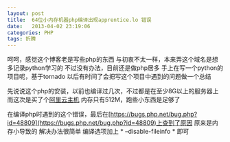 ```yaml
---
layout: post
title:  64位小内存机器php编译出现apprentice.lo 错误
date:   2013-04-02 23:19:06
categories: PHP
tags: 折腾
---
```


呵呵，感觉这个博客老是写些php的东西
与初衷不太一样，本来弄这个域名是想多记录python学习的
不过没有办法，目前还是做php居多 手上在写一个python的项目呢，基于tornado
以后有时间了会把写这个项目中遇到的问题做一个总结


先说说这个php的安装，以前也编译过几次，不过都是在至少8G以上的服务器上
而这次是买了个[阿里云主机](http://www.aliyun.com/cps/rebate?from_uid=8H7MkzZJ8S3Vw7FJ1pC+/4DdnhBD4gGL)
内存只有512M，跑些小东西是足够了


在编译php时遇到的这个错误，最后在[https://bugs.php.net/bug.php?id=48809](https://bugs.php.net/bug.php?id=48809)上查到了原因
原来是内存小导致的 解决办法很简单 编译选项加上 * –disable-fileinfo * 即可

